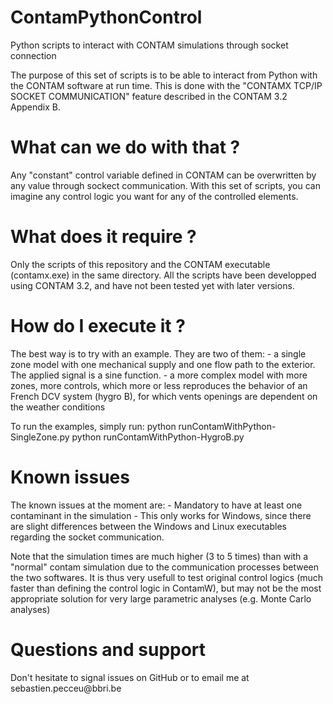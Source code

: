 # ContamPythonControl
Python scripts to interact with CONTAM simulations through socket connection


The purpose of this set of scripts is to be able to interact from Python with the CONTAM software at run time. This is done with the "CONTAMX TCP/IP SOCKET COMMUNICATION" feature described in the CONTAM 3.2 Appendix B. 


<h1>What can we do with that ? </h1>

Any "constant" control variable defined in CONTAM can be overwritten by any value through sockect communication. With this set of scripts, you can imagine any control logic you want for any of the controlled elements. 

<h1>What does it require ? </h1>
Only the scripts of this repository and the CONTAM executable (contamx.exe) in the same directory. All the scripts have been developped using CONTAM 3.2, and have not been tested yet with later versions. 


<h1>How do I execute it ? </h1>
The best way is to try with an example. They are two of them:
- a single zone model with one mechanical supply and one flow path to the exterior. The applied signal is a sine function. 
- a more complex model with more zones, more controls, which more or less reproduces the behavior of an French DCV system (hygro B), for which vents openings are dependent on the weather conditions


To run the examples, simply run:
python runContamWithPython-SingleZone.py
python runContamWithPython-HygroB.py

<h1>Known issues</h1>
The known issues at the moment are:
- Mandatory to have at least one contaminant in the simulation
- This only works for Windows, since there are slight differences between the Windows and Linux executables regarding the socket communication.

Note that the simulation times are much higher (3 to 5 times) than with a "normal" contam simulation due to the communication processes between the two softwares. It is thus very usefull to test original control logics (much faster than defining the control logic in ContamW), but may not be the most appropriate solution for very large parametric analyses (e.g. Monte Carlo analyses)

<h1>Questions and support</h1>
Don't hesitate to signal issues on GitHub or to email me at sebastien.pecceu@bbri.be






